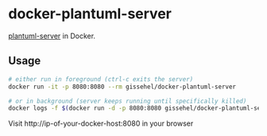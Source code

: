 # docker-plantuml-server

[plantuml-server](https://github.com/plantuml/plantuml-server) in Docker.

## Usage

```sh
# either run in foreground (ctrl-c exits the server)
docker run -it -p 8080:8080 --rm gissehel/docker-plantuml-server

# or in background (server keeps running until specifically killed)
docker logs -f $(docker run -d -p 8080:8080 gissehel/docker-plantuml-server)
```

Visit http://ip-of-your-docker-host:8080 in your browser
